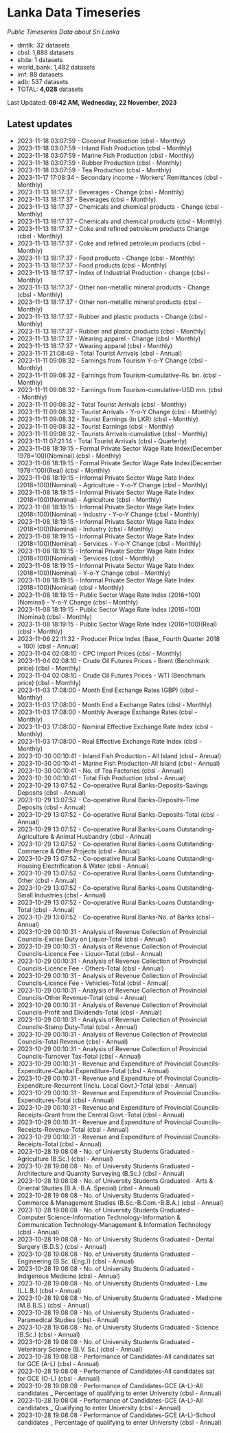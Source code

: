 # Lanka Data Timeseries
*Public Timeseries Data about Sri Lanka*

* dmtlk: 32 datasets
* cbsl: 1,888 datasets
* sltda: 1 datasets
* world_bank: 1,482 datasets
* imf: 88 datasets
* adb: 537 datasets
* TOTAL: **4,028** datasets

Last Updated: **09:42 AM, Wednesday, 22 November, 2023**

## Latest updates

* 2023-11-18 03:07:59 - Coconut Production (cbsl - Monthly)
* 2023-11-18 03:07:59 - Inland Fish Production (cbsl - Monthly)
* 2023-11-18 03:07:59 - Marine Fish Production (cbsl - Monthly)
* 2023-11-18 03:07:59 - Rubber Production (cbsl - Monthly)
* 2023-11-18 03:07:59 - Tea Production (cbsl - Monthly)
* 2023-11-17 17:08:34 - Secondary income - Workers' Remittances (cbsl - Monthly)
* 2023-11-13 18:17:37 - Beverages - Change (cbsl - Monthly)
* 2023-11-13 18:17:37 - Beverages (cbsl - Monthly)
* 2023-11-13 18:17:37 - Chemicals and chemical products - Change (cbsl - Monthly)
* 2023-11-13 18:17:37 - Chemicals and chemical products (cbsl - Monthly)
* 2023-11-13 18:17:37 - Coke and refined petroleum products Change (cbsl - Monthly)
* 2023-11-13 18:17:37 - Coke and refined petroleum products (cbsl - Monthly)
* 2023-11-13 18:17:37 - Food products - Change (cbsl - Monthly)
* 2023-11-13 18:17:37 - Food products (cbsl - Monthly)
* 2023-11-13 18:17:37 - Index of Industrial Production - change (cbsl - Monthly)
* 2023-11-13 18:17:37 - Other non-metallic mineral products - Change (cbsl - Monthly)
* 2023-11-13 18:17:37 - Other non-metallic mineral products (cbsl - Monthly)
* 2023-11-13 18:17:37 - Rubber and plastic products - Change (cbsl - Monthly)
* 2023-11-13 18:17:37 - Rubber and plastic products (cbsl - Monthly)
* 2023-11-13 18:17:37 - Wearing apparel - Change (cbsl - Monthly)
* 2023-11-13 18:17:37 - Wearing apparel (cbsl - Monthly)
* 2023-11-11 21:08:49 - Total Tourist Arrivals (cbsl - Annual)
* 2023-11-11 09:08:32 - Earnings from Tourism Y-o-Y Change (cbsl - Monthly)
* 2023-11-11 09:08:32 - Earnings from Tourism-cumulative-Rs. bn. (cbsl - Monthly)
* 2023-11-11 09:08:32 - Earnings from Tourism-cumulative-USD mn. (cbsl - Monthly)
* 2023-11-11 09:08:32 - Total Tourist Arrivals (cbsl - Monthly)
* 2023-11-11 09:08:32 - Tourist Arrivals - Y-o-Y Change (cbsl - Monthly)
* 2023-11-11 09:08:32 - Tourist Earnings (In LKR) (cbsl - Monthly)
* 2023-11-11 09:08:32 - Tourist Earnings (cbsl - Monthly)
* 2023-11-11 09:08:32 - Tourists Arrivals-cumulative (cbsl - Monthly)
* 2023-11-11 07:21:14 - Total Tourist Arrivals (cbsl - Quarterly)
* 2023-11-08 18:19:15 - Formal Private Sector Wage Rate Index(December 1978=100)(Nominal) (cbsl - Monthly)
* 2023-11-08 18:19:15 - Formal Private Sector Wage Rate Index(December 1978=100)(Real) (cbsl - Monthly)
* 2023-11-08 18:19:15 - Informal Private Sector Wage Rate Index (2018=100)(Nominal) - Agriculture - Y-o-Y Change (cbsl - Monthly)
* 2023-11-08 18:19:15 - Informal Private Sector Wage Rate Index (2018=100)(Nominal) - Agriculture (cbsl - Monthly)
* 2023-11-08 18:19:15 - Informal Private Sector Wage Rate Index (2018=100)(Nominal) - Industry - Y-o-Y Change (cbsl - Monthly)
* 2023-11-08 18:19:15 - Informal Private Sector Wage Rate Index (2018=100)(Nominal) - Industry (cbsl - Monthly)
* 2023-11-08 18:19:15 - Informal Private Sector Wage Rate Index (2018=100)(Nominal) - Services - Y-o-Y Change (cbsl - Monthly)
* 2023-11-08 18:19:15 - Informal Private Sector Wage Rate Index (2018=100)(Nominal) - Services (cbsl - Monthly)
* 2023-11-08 18:19:15 - Informal Private Sector Wage Rate Index (2018=100)(Nominal) - Y-o-Y Change (cbsl - Monthly)
* 2023-11-08 18:19:15 - Informal Private Sector Wage Rate Index (2018=100)(Nominal) (cbsl - Monthly)
* 2023-11-08 18:19:15 - Public Sector Wage Rate Index (2016=100)(Nominal) - Y-o-Y Change (cbsl - Monthly)
* 2023-11-08 18:19:15 - Public Sector Wage Rate Index (2016=100)(Nominal) (cbsl - Monthly)
* 2023-11-08 18:19:15 - Public Sector Wage Rate Index (2016=100)(Real) (cbsl - Monthly)
* 2023-11-06 22:11:32 - Producer Price Index (Base_ Fourth Quarter 2018 = 100) (cbsl - Annual)
* 2023-11-04 02:08:10 - CPC Import Prices (cbsl - Monthly)
* 2023-11-04 02:08:10 - Crude Oil Futures Prices - Brent (Benchmark price) (cbsl - Monthly)
* 2023-11-04 02:08:10 - Crude Oil Futures Prices - WTI (Benchmark price) (cbsl - Monthly)
* 2023-11-03 17:08:00 - Month End Exchange Rates (GBP) (cbsl - Monthly)
* 2023-11-03 17:08:00 - Month End a Exchange Rates (cbsl - Monthly)
* 2023-11-03 17:08:00 - Monthly Average Exchange Rates (cbsl - Monthly)
* 2023-11-03 17:08:00 - Nominal Effective Exchange Rate Index (cbsl - Monthly)
* 2023-11-03 17:08:00 - Real Effective Exchange Rate Index (cbsl - Monthly)
* 2023-10-30 00:10:41 - Inland Fish Production - All Island (cbsl - Annual)
* 2023-10-30 00:10:41 - Marine Fish Production-All Island (cbsl - Annual)
* 2023-10-30 00:10:41 - No. of Tea Factories (cbsl - Annual)
* 2023-10-30 00:10:41 - Total Fish Production (cbsl - Annual)
* 2023-10-29 13:07:52 - Co-operative Rural Banks-Deposits-Savings Deposits (cbsl - Annual)
* 2023-10-29 13:07:52 - Co-operative Rural Banks-Deposits-Time Deposits (cbsl - Annual)
* 2023-10-29 13:07:52 - Co-operative Rural Banks-Deposits-Total (cbsl - Annual)
* 2023-10-29 13:07:52 - Co-operative Rural Banks-Loans Outstanding-Agriculture & Animal Husbandry (cbsl - Annual)
* 2023-10-29 13:07:52 - Co-operative Rural Banks-Loans Outstanding-Commerce & Other Projects (cbsl - Annual)
* 2023-10-29 13:07:52 - Co-operative Rural Banks-Loans Outstanding-Housing Electrification & Water (cbsl - Annual)
* 2023-10-29 13:07:52 - Co-operative Rural Banks-Loans Outstanding-Other (cbsl - Annual)
* 2023-10-29 13:07:52 - Co-operative Rural Banks-Loans Outstanding-Small Industries (cbsl - Annual)
* 2023-10-29 13:07:52 - Co-operative Rural Banks-Loans Outstanding-Total (cbsl - Annual)
* 2023-10-29 13:07:52 - Co-operative Rural Banks-No. of Banks (cbsl - Annual)
* 2023-10-29 00:10:31 - Analysis of Revenue Collection of Provincial Councils-Excise Duty on Liquor-Total (cbsl - Annual)
* 2023-10-29 00:10:31 - Analysis of Revenue Collection of Provincial Councils-Licence Fee - Liquor-Total (cbsl - Annual)
* 2023-10-29 00:10:31 - Analysis of Revenue Collection of Provincial Councils-Licence Fee - Others-Total (cbsl - Annual)
* 2023-10-29 00:10:31 - Analysis of Revenue Collection of Provincial Councils-Licence Fee - Vehicles-Total (cbsl - Annual)
* 2023-10-29 00:10:31 - Analysis of Revenue Collection of Provincial Councils-Other Revenue-Total (cbsl - Annual)
* 2023-10-29 00:10:31 - Analysis of Revenue Collection of Provincial Councils-Profit and Dividends-Total (cbsl - Annual)
* 2023-10-29 00:10:31 - Analysis of Revenue Collection of Provincial Councils-Stamp Duty-Total (cbsl - Annual)
* 2023-10-29 00:10:31 - Analysis of Revenue Collection of Provincial Councils-Total Revenue (cbsl - Annual)
* 2023-10-29 00:10:31 - Analysis of Revenue Collection of Provincial Councils-Turnover Tax-Total (cbsl - Annual)
* 2023-10-29 00:10:31 - Revenue and Expenditure of Provincial Councils-Expenditure-Capital Expenditure-Total (cbsl - Annual)
* 2023-10-29 00:10:31 - Revenue and Expenditure of Provincial Councils-Expenditure-Recurrent (Inclu. Local Govt.)-Total (cbsl - Annual)
* 2023-10-29 00:10:31 - Revenue and Expenditure of Provincial Councils-Expenditures-Total (cbsl - Annual)
* 2023-10-29 00:10:31 - Revenue and Expenditure of Provincial Councils-Receipts-Grant from the Central Govt.-Total (cbsl - Annual)
* 2023-10-29 00:10:31 - Revenue and Expenditure of Provincial Councils-Receipts-Revenue-Total (cbsl - Annual)
* 2023-10-29 00:10:31 - Revenue and Expenditure of Provincial Councils-Receipts-Total (cbsl - Annual)
* 2023-10-28 19:08:08 - No. of University Students Graduated - Agriculture (B.Sc.) (cbsl - Annual)
* 2023-10-28 19:08:08 - No. of University Students Graduated - Architecture and Quantity Surveying (B.Sc.) (cbsl - Annual)
* 2023-10-28 19:08:08 - No. of University Students Graduated - Arts & Oriental Studies (B.A.-B.A. Special) (cbsl - Annual)
* 2023-10-28 19:08:08 - No. of University Students Graduated - Commerce & Management Studies (B.Sc.-B.Com.-B.B.A.) (cbsl - Annual)
* 2023-10-28 19:08:08 - No. of University Students Graduated - Computer Science-Information Technology-Information & Communication Technology-Management & Information Technology (cbsl - Annual)
* 2023-10-28 19:08:08 - No. of University Students Graduated - Dental Surgery (B.D.S.) (cbsl - Annual)
* 2023-10-28 19:08:08 - No. of University Students Graduated - Engineering (B.Sc. (Eng.)) (cbsl - Annual)
* 2023-10-28 19:08:08 - No. of University Students Graduated - Indigenous Medicine (cbsl - Annual)
* 2023-10-28 19:08:08 - No. of University Students Graduated - Law (L.L.B.) (cbsl - Annual)
* 2023-10-28 19:08:08 - No. of University Students Graduated - Medicine (M.B.B.S.) (cbsl - Annual)
* 2023-10-28 19:08:08 - No. of University Students Graduated - Paramedical Studies (cbsl - Annual)
* 2023-10-28 19:08:08 - No. of University Students Graduated - Science (B.Sc.) (cbsl - Annual)
* 2023-10-28 19:08:08 - No. of University Students Graduated - Veterinary Science (B.V. Sc.) (cbsl - Annual)
* 2023-10-28 19:08:08 - Performance of Candidates-All candidates sat for GCE (A-L) (cbsl - Annual)
* 2023-10-28 19:08:08 - Performance of Candidates-All candidates sat for GCE (O-L) (cbsl - Annual)
* 2023-10-28 19:08:08 - Performance of Candidates-GCE (A-L)-All candidates _ Percentage of qualifying to enter University (cbsl - Annual)
* 2023-10-28 19:08:08 - Performance of Candidates-GCE (A-L)-All candidates _ Qualifying to enter University (cbsl - Annual)
* 2023-10-28 19:08:08 - Performance of Candidates-GCE (A-L)-School candidates _ Percentage of qualifying to enter University (cbsl - Annual)